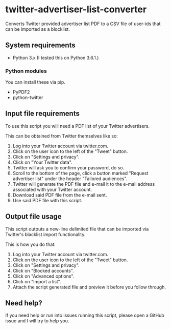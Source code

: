 # twitter-advertiser-list-converter
Converts Twitter provided advertiser list PDF to a CSV file of user-ids that can be imported as a blocklist.

## System requirements

- Python 3.x (I tested this on Python 3.6.1.)

### Python modules

You can install these via pip.

- PyPDF2
- python-twitter

## Input file requirements
To use this script you will need a PDF list of your Twitter advertisers.

This can be obtained from Twitter themselves like so:
1. Log into your Twitter account via twitter.com.
2. Click on the user icon to the left of the "Tweet" button.
3. Click on "Settings and privacy".
4. Click on "Your Twitter data".
5. Twitter will ask you to confirm your password, do so.
6. Scroll to the bottom of the page, click a button marked "Request advertiser list" under the header "Tailored audiences".
7. Twitter will generate the PDF file and e-mail it to the e-mail address associated with your Twitter account.
8. Download said PDF file from the e-mail sent.
9. Use said PDF file with this script.

## Output file usage
This script outputs a new-line delimited file that can be imported via Twitter's blacklist import functionality.

This is how you do that:
1. Log into your Twitter account via twitter.com.
2. Click on the user icon to the left of the "Tweet" button.
3. Click on "Settings and privacy".
4. Click on "Blocked accounts".
5. Click on "Advanced options".
6. Click on "Import a list".
7. Attach the script generated file and preview it before you follow through.

## Need help?
If you need help or run into issues running this script, please open a GitHub issue and I will try to help you.